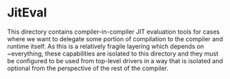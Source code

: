 # JitEval

This directory contains compiler-in-compiler JIT evaluation tools for cases
where we want to delegate some portion of compilation to the compiler and
runtime itself. As this is a relatively fragile layering which depends on
~everything, these capabilities are isolated to this directory and they must
be configured to be used from top-level drivers in a way that is isolated and
optional from the perspective of the rest of the compiler.
